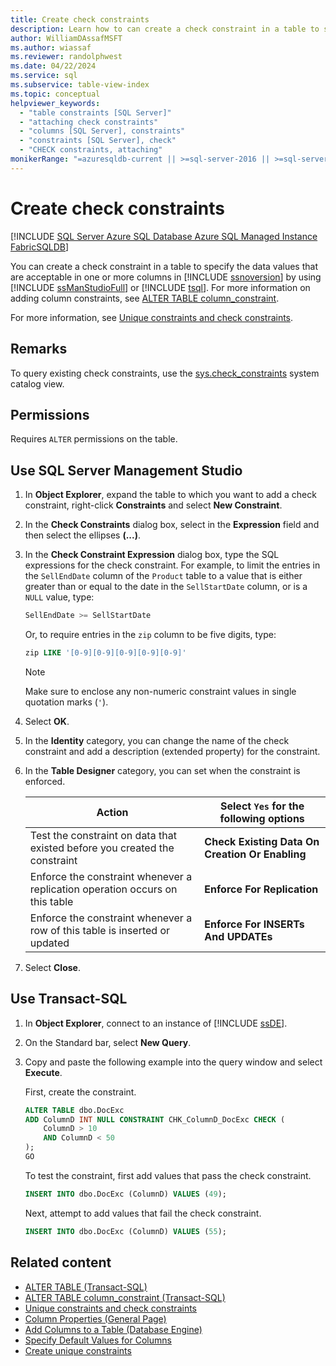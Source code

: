 ```yaml
---
title: Create check constraints
description: Learn how to can create a check constraint in a table to specify the data values that are acceptable in one or more columns in the SQL Server Database Engine.
author: WilliamDAssafMSFT
ms.author: wiassaf
ms.reviewer: randolphwest
ms.date: 04/22/2024
ms.service: sql
ms.subservice: table-view-index
ms.topic: conceptual
helpviewer_keywords:
  - "table constraints [SQL Server]"
  - "attaching check constraints"
  - "columns [SQL Server], constraints"
  - "constraints [SQL Server], check"
  - "CHECK constraints, attaching"
monikerRange: "=azuresqldb-current || >=sql-server-2016 || >=sql-server-linux-2017 || =azuresqldb-mi-current||=fabric"
---
```

# Create check constraints

[!INCLUDE [SQL Server Azure SQL Database Azure SQL Managed Instance FabricSQLDB](../../includes/applies-to-version/sql-asdb-asdbmi-fabricsqldb.md)]

You can create a check constraint in a table to specify the data values that are acceptable in one or more columns in [!INCLUDE [ssnoversion](../../includes/ssnoversion-md.md)] by using [!INCLUDE [ssManStudioFull](../../includes/ssmanstudiofull-md.md)] or [!INCLUDE [tsql](../../includes/tsql-md.md)]. For more information on adding column constraints, see [ALTER TABLE column_constraint](../../t-sql/statements/alter-table-column-constraint-transact-sql.md).

For more information, see [Unique constraints and check constraints](unique-constraints-and-check-constraints.md).

## Remarks

To query existing check constraints, use the [sys.check_constraints](../system-catalog-views/sys-check-constraints-transact-sql.md) system catalog view.

## Permissions

Requires `ALTER` permissions on the table.

## <a id="SSMSProcedure"></a> Use SQL Server Management Studio

1. In **Object Explorer**, expand the table to which you want to add a check constraint, right-click **Constraints** and select **New Constraint**.

1. In the **Check Constraints** dialog box, select in the **Expression** field and then select the ellipses **(...)**.

1. In the **Check Constraint Expression** dialog box, type the SQL expressions for the check constraint. For example, to limit the entries in the `SellEndDate` column of the `Product` table to a value that is either greater than or equal to the date in the `SellStartDate` column, or is a `NULL` value, type:

   ```sql
   SellEndDate >= SellStartDate
   ```

   Or, to require entries in the `zip` column to be five digits, type:

   ```sql
   zip LIKE '[0-9][0-9][0-9][0-9][0-9]'
   ```

   > [!NOTE]  
   > Make sure to enclose any non-numeric constraint values in single quotation marks (`'`).

1. Select **OK**.

1. In the **Identity** category, you can change the name of the check constraint and add a description (extended property) for the constraint.

1. In the **Table Designer** category, you can set when the constraint is enforced.

   | Action | Select `Yes` for the following options |
   | --- | --- |
   | Test the constraint on data that existed before you created the constraint | **Check Existing Data On Creation Or Enabling** |
   | Enforce the constraint whenever a replication operation occurs on this table | **Enforce For Replication** |
   | Enforce the constraint whenever a row of this table is inserted or updated | **Enforce For INSERTs And UPDATEs** |

1. Select **Close**.

## <a id="TsqlProcedure"></a> Use Transact-SQL

1. In **Object Explorer**, connect to an instance of [!INCLUDE [ssDE](../../includes/ssde-md.md)].

1. On the Standard bar, select **New Query**.

1. Copy and paste the following example into the query window and select **Execute**.

   First, create the constraint.

   ```sql
   ALTER TABLE dbo.DocExc
   ADD ColumnD INT NULL CONSTRAINT CHK_ColumnD_DocExc CHECK (
       ColumnD > 10
       AND ColumnD < 50
   );
   GO
   ```

   To test the constraint, first add values that pass the check constraint.

   ```sql
   INSERT INTO dbo.DocExc (ColumnD) VALUES (49);
   ```

   Next, attempt to add values that fail the check constraint.

   ```sql
   INSERT INTO dbo.DocExc (ColumnD) VALUES (55);
   ```

## Related content

- [ALTER TABLE (Transact-SQL)](../../t-sql/statements/alter-table-transact-sql.md)
- [ALTER TABLE column_constraint (Transact-SQL)](../../t-sql/statements/alter-table-column-constraint-transact-sql.md)
- [Unique constraints and check constraints](unique-constraints-and-check-constraints.md)
- [Column Properties (General Page)](column-properties-general-page.md)
- [Add Columns to a Table (Database Engine)](add-columns-to-a-table-database-engine.md)
- [Specify Default Values for Columns](specify-default-values-for-columns.md)
- [Create unique constraints](create-unique-constraints.md)
